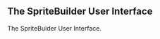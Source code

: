The SpriteBuilder User Interface
----------------------------------

The SpriteBuider User Interface.